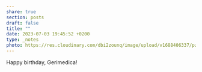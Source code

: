 ```yaml
---
share: true
section: posts
draft: false
title: ""
date: 2023-07-03 19:45:52 +0200
type: _notes
photo: https://res.cloudinary.com/dbi2zounq/image/upload/v1688406337/pzi7szrsosqi6enwvty3.jpg
---
```



Happy birthday, Gerimedica!
